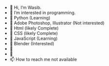 - 👋 Hi, I’m Wasib.
- 👀 I’m interested in programming.
- 🌱 Python (Learning)
- 🌱 Adobe Photoshop, Illustrator (Not interested)
- 🌱 Html (likely Complete)
- 🌱 CSS (likely Complete)
- 🌱 JavaScript (Learning)
- 🌱 Blender (Interested)
- 🌱 
- 💞️ 
- 📫 How to reach me not available

<!---
Wasib2005/Wasib2005 is a ✨ special ✨ repository because its `README.md` (this file) appears on your GitHub profile.
You can click the Preview link to take a look at your changes.
--->
